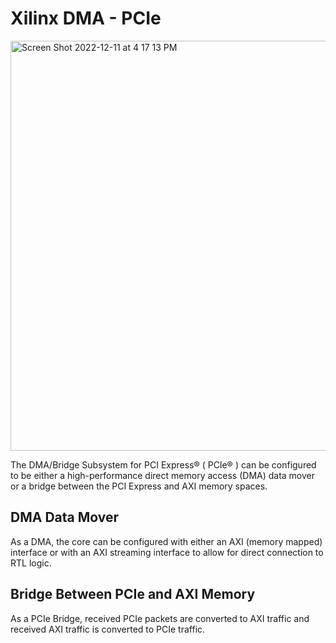 # Xilinx DMA - PCIe

<img width="656" alt="Screen Shot 2022-12-11 at 4 17 13 PM" src="https://user-images.githubusercontent.com/42010432/206937753-437d4018-d588-4d75-80b7-d5d8e07f822b.png">

The DMA/Bridge Subsystem for PCI Express® ( PCIe® ) can be configured to be either a high-performance direct memory access (DMA) data mover or a bridge between the PCI Express and AXI memory spaces.

## DMA Data Mover
As a DMA, the core can be configured with either an AXI (memory mapped) interface or with an AXI streaming interface to allow for direct connection to RTL logic.

## Bridge Between PCIe and AXI Memory
As a PCIe Bridge, received PCIe packets are converted to AXI traffic and received AXI traffic is converted to PCIe traffic. 
